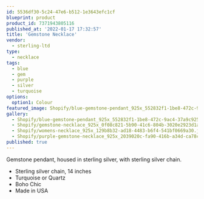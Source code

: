 ```yaml
---
id: 5536df30-5c24-47e6-b512-1e3643efc1cf
blueprint: product
product_id: 7371943805116
published_at: '2022-01-17 17:32:57'
title: 'Gemstone Necklace'
vendor:
  - sterling-ltd
type:
  - necklace
tags:
  - blue
  - gem
  - purple
  - silver
  - turquoise
options:
  option1: Colour
featured_image: Shopify/blue-gemstone-pendant_925x_552832f1-1be8-472c-9ac4-37a9c925954d.jpg
gallery:
  - Shopify/blue-gemstone-pendant_925x_552832f1-1be8-472c-9ac4-37a9c925954d.jpg
  - Shopify/gemstone-necklace_925x_0f08c821-5b90-41c6-804b-3020e2923d1a.jpg
  - Shopify/womens-necklace_925x_129b8b32-ad18-4483-b6f4-541bf0669a30.jpg
  - Shopify/purple-gemstone-necklace_925x_2039020c-fa90-416b-a34d-ca78c5e57342.jpg
published: true
---
```

<p>Gemstone pendant, housed in sterling silver, with sterling silver chain.</p>
<ul>
<li>Sterling silver chain, 14 inches</li>
<li>Turquoise or Quartz</li>
<li>Boho Chic</li>
<li>Made in USA</li>
</ul>